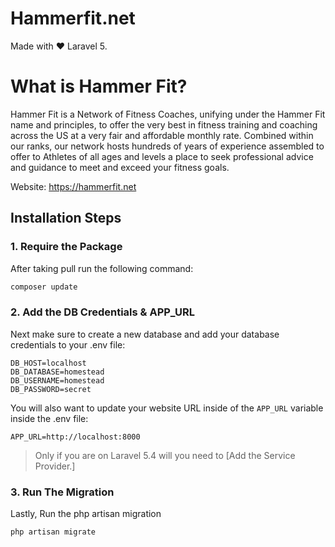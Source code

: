 
# Hammerfit.net
Made with ❤️ Laravel 5.

# What is Hammer Fit? 
Hammer Fit is a Network of Fitness Coaches, unifying under the Hammer Fit name and principles, to offer the very best in fitness training and coaching across the US at a very fair and affordable monthly rate. Combined within our ranks, our network hosts hundreds of years of experience assembled to offer to Athletes of all ages and levels a place to seek professional advice and guidance to meet and exceed your fitness goals.


Website: https://hammerfit.net


## Installation Steps

### 1. Require the Package

After taking pull run the following command: 

```bash
composer update
```

### 2. Add the DB Credentials & APP_URL

Next make sure to create a new database and add your database credentials to your .env file:

```
DB_HOST=localhost
DB_DATABASE=homestead
DB_USERNAME=homestead
DB_PASSWORD=secret
```

You will also want to update your website URL inside of the `APP_URL` variable inside the .env file:

```
APP_URL=http://localhost:8000
```

> Only if you are on Laravel 5.4 will you need to [Add the Service Provider.]

### 3. Run The Migration

Lastly, Run the php artisan migration

```bash
php artisan migrate
```
